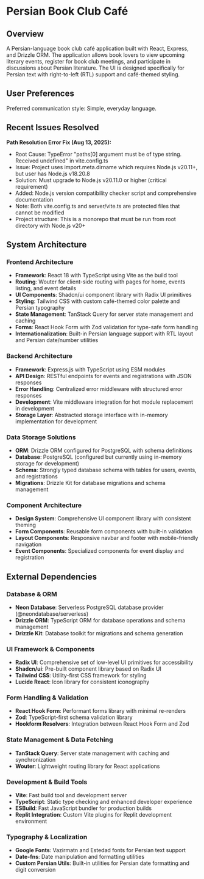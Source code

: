 # Persian Book Club Café

## Overview

A Persian-language book club café application built with React, Express, and Drizzle ORM. The application allows book lovers to view upcoming literary events, register for book club meetings, and participate in discussions about Persian literature. The UI is designed specifically for Persian text with right-to-left (RTL) support and café-themed styling.

## User Preferences

Preferred communication style: Simple, everyday language.

## Recent Issues Resolved

**Path Resolution Error Fix (Aug 13, 2025):**
- Root Cause: TypeError "paths[0] argument must be of type string. Received undefined" in vite.config.ts
- Issue: Project uses import.meta.dirname which requires Node.js v20.11+, but user has Node.js v18.20.8
- Solution: Must upgrade to Node.js v20.11.0 or higher (critical requirement)
- Added: Node.js version compatibility checker script and comprehensive documentation
- Note: Both vite.config.ts and server/vite.ts are protected files that cannot be modified
- Project structure: This is a monorepo that must be run from root directory with Node.js v20+

## System Architecture

### Frontend Architecture
- **Framework**: React 18 with TypeScript using Vite as the build tool
- **Routing**: Wouter for client-side routing with pages for home, events listing, and event details
- **UI Components**: Shadcn/ui component library with Radix UI primitives
- **Styling**: Tailwind CSS with custom café-themed color palette and Persian typography
- **State Management**: TanStack Query for server state management and caching
- **Forms**: React Hook Form with Zod validation for type-safe form handling
- **Internationalization**: Built-in Persian language support with RTL layout and Persian date/number utilities

### Backend Architecture
- **Framework**: Express.js with TypeScript using ESM modules
- **API Design**: RESTful endpoints for events and registrations with JSON responses
- **Error Handling**: Centralized error middleware with structured error responses
- **Development**: Vite middleware integration for hot module replacement in development
- **Storage Layer**: Abstracted storage interface with in-memory implementation for development

### Data Storage Solutions
- **ORM**: Drizzle ORM configured for PostgreSQL with schema definitions
- **Database**: PostgreSQL (configured but currently using in-memory storage for development)
- **Schema**: Strongly typed database schema with tables for users, events, and registrations
- **Migrations**: Drizzle Kit for database migrations and schema management

### Component Architecture
- **Design System**: Comprehensive UI component library with consistent theming
- **Form Components**: Reusable form components with built-in validation
- **Layout Components**: Responsive navbar and footer with mobile-friendly navigation
- **Event Components**: Specialized components for event display and registration

## External Dependencies

### Database & ORM
- **Neon Database**: Serverless PostgreSQL database provider (@neondatabase/serverless)
- **Drizzle ORM**: TypeScript ORM for database operations and schema management
- **Drizzle Kit**: Database toolkit for migrations and schema generation

### UI Framework & Components
- **Radix UI**: Comprehensive set of low-level UI primitives for accessibility
- **Shadcn/ui**: Pre-built component library based on Radix UI
- **Tailwind CSS**: Utility-first CSS framework for styling
- **Lucide React**: Icon library for consistent iconography

### Form Handling & Validation
- **React Hook Form**: Performant forms library with minimal re-renders
- **Zod**: TypeScript-first schema validation library
- **Hookform Resolvers**: Integration between React Hook Form and Zod

### State Management & Data Fetching
- **TanStack Query**: Server state management with caching and synchronization
- **Wouter**: Lightweight routing library for React applications

### Development & Build Tools
- **Vite**: Fast build tool and development server
- **TypeScript**: Static type checking and enhanced developer experience
- **ESBuild**: Fast JavaScript bundler for production builds
- **Replit Integration**: Custom Vite plugins for Replit development environment

### Typography & Localization
- **Google Fonts**: Vazirmatn and Estedad fonts for Persian text support
- **Date-fns**: Date manipulation and formatting utilities
- **Custom Persian Utils**: Built-in utilities for Persian date formatting and digit conversion